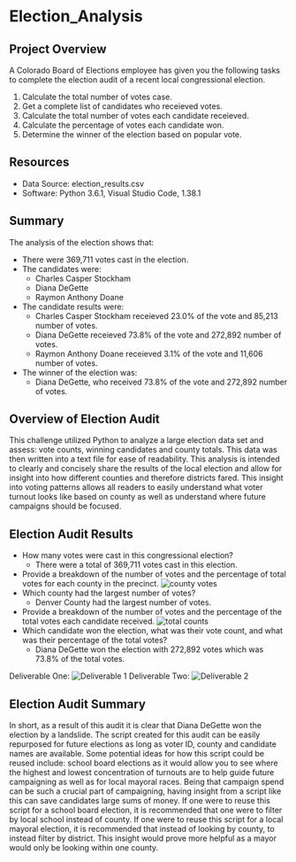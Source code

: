 # Election_Analysis

## Project Overview
A Colorado Board of Elections employee has given you the following tasks to complete the election audit of a recent local congressional election. 

1. Calculate the total number of votes case.
2. Get a complete list of candidates who receieved votes.
3. Calculate the total number of votes each candidate receieved. 
4. Calculate the percentage of votes each candidate won.
5. Determine the winner of the election based on popular vote.

## Resources
- Data Source: election_results.csv
- Software: Python 3.6.1, Visual Studio Code, 1.38.1

## Summary 
The analysis of the election shows that:
- There were 369,711 votes cast in the election.
- The candidates were:
  - Charles Casper Stockham
  - Diana DeGette
  - Raymon Anthony Doane
- The candidate results were:
  - Charles Casper Stockham receieved 23.0% of the vote and 85,213 number of votes.
  - Diana DeGette receieved 73.8% of the vote and 272,892 number of votes.
  - Raymon Anthony Doane receieved 3.1% of the vote and 11,606 number of votes.
- The winner of the election was:
  - Diana DeGette, who received 73.8% of the vote and 272,892 number of votes.

## Overview of Election Audit
This challenge utilized Python to analyze a large election data set and assess: vote counts, winning candidates and county totals. This data was then written into a text file for ease of readability. This analysis is intended to clearly and concisely share the results of the local election and allow for insight into how different counties and therefore districts fared. This insight into voting patterns allows all readers to easily understand what voter turnout looks like based on county as well as understand where future campaigns should be focused.

## Election Audit Results
- How many votes were cast in this congressional election?
  - There were a total of 369,711 votes cast in this election.
- Provide a breakdown of the number of votes and the percentage of total votes for each county in the precinct.
![county votes](https://user-images.githubusercontent.com/102930649/166179580-815ea3a7-f92a-498b-ae16-052a3d34d9a5.png)
- Which county had the largest number of votes?
  - Denver County had the largest number of votes.
- Provide a breakdown of the number of votes and the percentage of the total votes each candidate received.
![total counts](https://user-images.githubusercontent.com/102930649/166179591-782a56f0-c722-44e4-8c20-bc7bde8071ed.png)
- Which candidate won the election, what was their vote count, and what was their percentage of the total votes?
  - Diana DeGette won the election with 272,892 votes which was 73.8% of the total votes. 

Deliverable One:
![Deliverable 1](https://user-images.githubusercontent.com/102930649/166180174-a7ba729a-826d-4c89-9b62-2053ef3664d0.png)
Deliverable Two:
![Deliverable 2](https://user-images.githubusercontent.com/102930649/166180347-5314213d-da85-43b3-8758-1f29f6e962cb.png)

## Election Audit Summary
In short, as a result of this audit it is clear that Diana DeGette won the election by a landslide. The script created for this audit can be easily repurposed for future elections as long as voter ID, county and candidate names are available. Some potential ideas for how this script could be reused include: school board elections as it would allow you to see where the highest and lowest concentration of turnouts are to help guide future campaigning as well as for local mayoral races. Being that campaign spend can be such a crucial part of campaigning, having insight from a script like this can save candidates large sums of money. If one were to reuse this script for a school board election, it is recommended that one were to filter by local school instead of county. If one were to reuse this script for a local mayoral election, it is recommended that instead of looking by county, to instead filter by district. This insight would prove more helpful as a mayor would only be looking within one county. 
